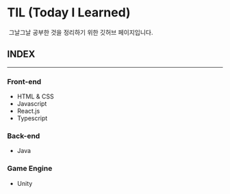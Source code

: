# TIL (Today I Learned)

&nbsp;그날그날 공부한 것을 정리하기 위한 깃허브 페이지입니다.

## INDEX

---

### Front-end

- HTML & CSS
- Javascript
- React.js
- Typescript

### Back-end

- Java

### Game Engine

- Unity

